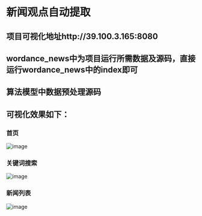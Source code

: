 # 新闻观点自动提取
## 项目可视化地址http://39.100.3.165:8080
## wordance_news中为项目运行所需数据及源码，直接运行wordance_news中的index即可
## 算法模型中数据预处理源码

## 可视化效果如下：
### 首页
![image](https://github.com/RyanPeking/Automatic-view-extraction/blob/master/demo/%E9%A6%96%E9%A1%B5.png)
### 关键词搜索
![image](https://github.com/RyanPeking/Automatic-view-extraction/blob/master/demo/%E5%85%B3%E9%94%AE%E8%AF%8D%E6%90%9C%E7%B4%A2.png)
### 新闻列表
![image](https://github.com/RyanPeking/Automatic-view-extraction/blob/master/demo/%E6%96%B0%E9%97%BB%E5%88%97%E8%A1%A8.png)

